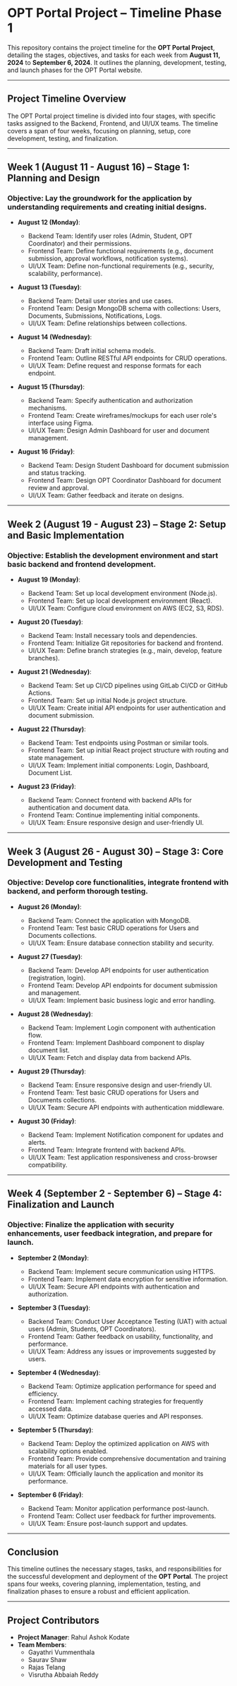 # OPT Portal Project – Timeline Phase 1

This repository contains the project timeline for the **OPT Portal Project**, detailing the stages, objectives, and tasks for each week from **August 11, 2024** to **September 6, 2024**. It outlines the planning, development, testing, and launch phases for the OPT Portal website.

---

## Project Timeline Overview

The OPT Portal project timeline is divided into four stages, with specific tasks assigned to the Backend, Frontend, and UI/UX teams. The timeline covers a span of four weeks, focusing on planning, setup, core development, testing, and finalization.

---

## Week 1 (August 11 - August 16) – **Stage 1: Planning and Design**

### Objective: Lay the groundwork for the application by understanding requirements and creating initial designs.

- **August 12 (Monday)**:
  - Backend Team: Identify user roles (Admin, Student, OPT Coordinator) and their permissions.
  - Frontend Team: Define functional requirements (e.g., document submission, approval workflows, notification systems).
  - UI/UX Team: Define non-functional requirements (e.g., security, scalability, performance).

- **August 13 (Tuesday)**:
  - Backend Team: Detail user stories and use cases.
  - Frontend Team: Design MongoDB schema with collections: Users, Documents, Submissions, Notifications, Logs.
  - UI/UX Team: Define relationships between collections.

- **August 14 (Wednesday)**:
  - Backend Team: Draft initial schema models.
  - Frontend Team: Outline RESTful API endpoints for CRUD operations.
  - UI/UX Team: Define request and response formats for each endpoint.

- **August 15 (Thursday)**:
  - Backend Team: Specify authentication and authorization mechanisms.
  - Frontend Team: Create wireframes/mockups for each user role's interface using Figma.
  - UI/UX Team: Design Admin Dashboard for user and document management.

- **August 16 (Friday)**:
  - Backend Team: Design Student Dashboard for document submission and status tracking.
  - Frontend Team: Design OPT Coordinator Dashboard for document review and approval.
  - UI/UX Team: Gather feedback and iterate on designs.

---

## Week 2 (August 19 - August 23) – **Stage 2: Setup and Basic Implementation**

### Objective: Establish the development environment and start basic backend and frontend development.

- **August 19 (Monday)**:
  - Backend Team: Set up local development environment (Node.js).
  - Frontend Team: Set up local development environment (React).
  - UI/UX Team: Configure cloud environment on AWS (EC2, S3, RDS).

- **August 20 (Tuesday)**:
  - Backend Team: Install necessary tools and dependencies.
  - Frontend Team: Initialize Git repositories for backend and frontend.
  - UI/UX Team: Define branch strategies (e.g., main, develop, feature branches).

- **August 21 (Wednesday)**:
  - Backend Team: Set up CI/CD pipelines using GitLab CI/CD or GitHub Actions.
  - Frontend Team: Set up initial Node.js project structure.
  - UI/UX Team: Create initial API endpoints for user authentication and document submission.

- **August 22 (Thursday)**:
  - Backend Team: Test endpoints using Postman or similar tools.
  - Frontend Team: Set up initial React project structure with routing and state management.
  - UI/UX Team: Implement initial components: Login, Dashboard, Document List.

- **August 23 (Friday)**:
  - Backend Team: Connect frontend with backend APIs for authentication and document data.
  - Frontend Team: Continue implementing initial components.
  - UI/UX Team: Ensure responsive design and user-friendly UI.

---

## Week 3 (August 26 - August 30) – **Stage 3: Core Development and Testing**

### Objective: Develop core functionalities, integrate frontend with backend, and perform thorough testing.

- **August 26 (Monday)**:
  - Backend Team: Connect the application with MongoDB.
  - Frontend Team: Test basic CRUD operations for Users and Documents collections.
  - UI/UX Team: Ensure database connection stability and security.

- **August 27 (Tuesday)**:
  - Backend Team: Develop API endpoints for user authentication (registration, login).
  - Frontend Team: Develop API endpoints for document submission and management.
  - UI/UX Team: Implement basic business logic and error handling.

- **August 28 (Wednesday)**:
  - Backend Team: Implement Login component with authentication flow.
  - Frontend Team: Implement Dashboard component to display document list.
  - UI/UX Team: Fetch and display data from backend APIs.

- **August 29 (Thursday)**:
  - Backend Team: Ensure responsive design and user-friendly UI.
  - Frontend Team: Test basic CRUD operations for Users and Documents collections.
  - UI/UX Team: Secure API endpoints with authentication middleware.

- **August 30 (Friday)**:
  - Backend Team: Implement Notification component for updates and alerts.
  - Frontend Team: Integrate frontend with backend APIs.
  - UI/UX Team: Test application responsiveness and cross-browser compatibility.

---

## Week 4 (September 2 - September 6) – **Stage 4: Finalization and Launch**

### Objective: Finalize the application with security enhancements, user feedback integration, and prepare for launch.

- **September 2 (Monday)**:
  - Backend Team: Implement secure communication using HTTPS.
  - Frontend Team: Implement data encryption for sensitive information.
  - UI/UX Team: Secure API endpoints with authentication and authorization.

- **September 3 (Tuesday)**:
  - Backend Team: Conduct User Acceptance Testing (UAT) with actual users (Admin, Students, OPT Coordinators).
  - Frontend Team: Gather feedback on usability, functionality, and performance.
  - UI/UX Team: Address any issues or improvements suggested by users.

- **September 4 (Wednesday)**:
  - Backend Team: Optimize application performance for speed and efficiency.
  - Frontend Team: Implement caching strategies for frequently accessed data.
  - UI/UX Team: Optimize database queries and API responses.

- **September 5 (Thursday)**:
  - Backend Team: Deploy the optimized application on AWS with scalability options enabled.
  - Frontend Team: Provide comprehensive documentation and training materials for all user types.
  - UI/UX Team: Officially launch the application and monitor its performance.

- **September 6 (Friday)**:
  - Backend Team: Monitor application performance post-launch.
  - Frontend Team: Collect user feedback for further improvements.
  - UI/UX Team: Ensure post-launch support and updates.

---

## Conclusion

This timeline outlines the necessary stages, tasks, and responsibilities for the successful development and deployment of the **OPT Portal**. The project spans four weeks, covering planning, implementation, testing, and finalization phases to ensure a robust and efficient application.

---

## Project Contributors

- **Project Manager**: Rahul Ashok Kodate  
- **Team Members**:
  - Gayathri Vummenthala
  - Saurav Shaw
  - Rajas Telang
  - Visrutha Abbaiah Reddy
